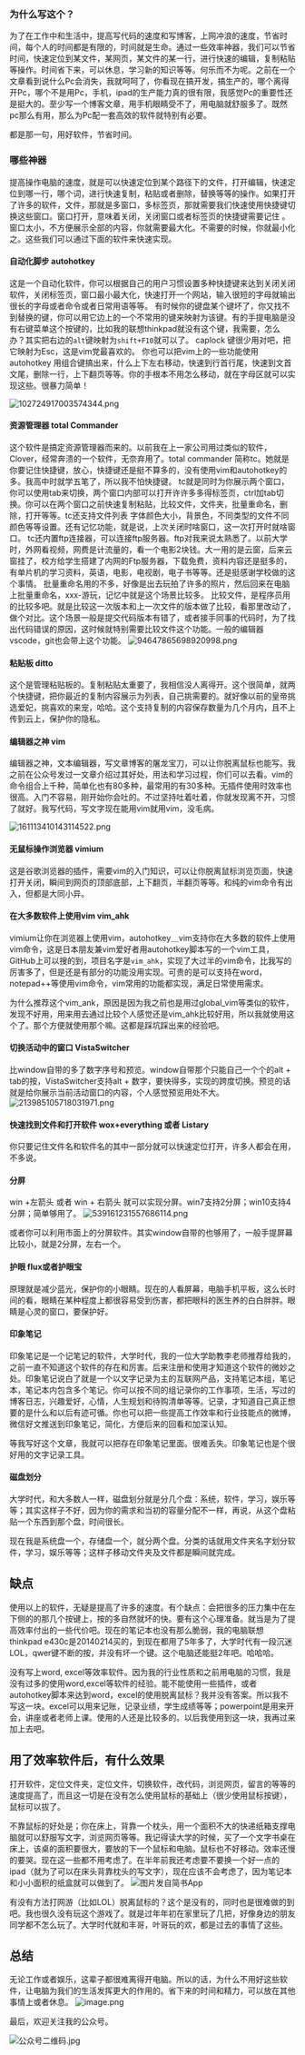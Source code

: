 ### 为什么写这个？ 
为了在工作中和生活中，提高写代码的速度和写博客，上网冲浪的速度，节省时间，每个人的时间都是有限的，时间就是生命。通过一些效率神器，我们可以节省时间，快速定位到某文件，某网页，某文件的某一行，进行快速的编辑，复制粘贴等操作。时间省下来，可以休息，学习新的知识等等。何乐而不为呢。之前在一个文章看到说什么Pc会消失，我就呵呵了，你看现在搞开发，搞生产的，哪个离得开Pc，哪个不是用Pc，手机，ipad的生产能力真的很有限，我感觉Pc的重要性还是挺大的。至少写一个博客文章，用手机眼睛受不了，用电脑就舒服多了。既然pc那么有用，那么为Pc配一套高效的软件就特别有必要。

都是那一句，用好软件，节省时间。

### 哪些神器
提高操作电脑的速度，就是可以快速定位到某个路径下的文件，打开编辑，快速定位到哪一行，哪个词，进行快速复制，粘贴或者删除，替换等等的操作。如果打开了许多的软件，文件，那就是多窗口，多标签页，那就需要我们快速使用快捷键切换这些窗口。窗口打开，意味着关闭，关闭窗口或者标签页的快捷键需要记住 。窗口太小，不方便展示全部的内容，你就需要最大化。不需要的时候，你就最小化之。这些我们可以通过下面的软件来快速实现。

####  自动化脚步  autohotkey
这是一个自动化软件，你可以根据自己的用户习惯设置多种快捷键来达到关闭关闭软件，关闭标签页，窗口最小最大化，快速打开一个网站，输入很短的字母就输出很长的字母或者命令或者日常用语等等。
有时候你的键盘某个键坏了，你又找不到替换的键，你可以用它边上的一个不常用的键来映射为该键。有的手提电脑是没有右键菜单这个按键的，比如我的联想thinkpad就没有这个键，我需要，怎么办？其实把右边的`alt`键映射为`shift+F10`就可以了。
caplock 键很少用对吧，把它映射为Esc，这是vim党最喜欢的。
你也可以把vim上的一些功能使用autohotkey 用组合键搞出来，什么上下左右移动，快速到行首行尾，快速到文首文尾，删除一行，上下翻页等等。你的手根本不用怎么移动，就在字母区就可以实现这些。很暴力简单！

![102724917003574344.png](https://upload-images.jianshu.io/upload_images/8195910-12cc104588ceddb3.png?imageMogr2/auto-orient/strip%7CimageView2/2/w/1240)


####  资源管理器 total Commander
这个软件是搞定资源管理器而来的。以前我在上一家公司用过类似的软件，Clover，经常奔溃的一个软件，无奈弃用了。total commander 简称tc。她就是你要记住快捷键，放心，快捷键还是挺不算多的，没有使用vim和autohotkey的多。我高中时就学五笔了，所以我不怕快捷键。
tc就是同时为你展示两个窗口，你可以使用tab来切换，两个窗口内部可以打开许许多多得标签页，ctrl加tab切换。你可以在两个窗口之前快速复制粘贴，比较文件，文件夹，批量重命名，删除，打开等等。tc还支持文件列表 字体颜色大小，背景色，不同类型的文件不同颜色等等设置。还有记忆功能，就是说，上次关闭时啥窗口，这一次打开时就啥窗口。
tc还内置ftp连接器，可以连接ftp服务器。ftp对我来说太熟悉了。以前大学时，外网看视频，网费是计流量的，看一个电影2块钱。大一用的是云窗，后来云窗挂了，校方给学生搭建了内网的Ftp服务器，下载免费，资料内容还是挺多的，有单片机的学习资料，英语，电影，电视剧，电子书等等。还是挺感谢学校做的这个事情。
批量重命名用的不多，好像是出去玩拍了许多的照片，然后回来在电脑上批量重命名，xxx-游玩，记忆中就是这个场景比较多。
比较文件，是程序员用的比较多吧。就是比较这一次版本和上一次文件的版本做了比较，看那里改动了，做个对比。这个场景一般是提交代码版本有错了，或者接手同事的代码时，为了找出代码错误的原因，这时候就特别需要比较文件这个功能。一般的编辑器vscode，git也会带上这个功能。
![94647865698920998.png](https://upload-images.jianshu.io/upload_images/8195910-de2c0a39ab78e534.png?imageMogr2/auto-orient/strip%7CimageView2/2/w/1240)


####  粘贴板 ditto
这个是管理粘贴板的。复制粘贴太重要了，我相信没人离得开。这个很简单，就两个快捷键，把你最近的复制内容展示为列表，自己挑需要的。就好像以前的皇帝挑选爱妃，挑喜欢的来宠，哈哈。这个支持复制的内容保存数量为几个月内，且不上传到云上，保护你的隐私。

####  编辑器之神 vim
编辑器之神，文本编辑器，写文章博客的屠龙宝刀，可以让你脱离鼠标也能写。我之前在公众号发过一文章介绍过其好处，用法和学习过程，你们可以去看。vim的命令组合上千种，简单化也有80多种，最常用的有30多种。无插件使用时效率也很高。入门不容易，刚开始你会吐的。不过坚持吐着吐着，你就发现离不开，习惯了就好。我写代码，写文字现在能用vim就用vim，没毛病。

![161113410143114522.png](https://upload-images.jianshu.io/upload_images/8195910-0f7ff4835dee2740.png?imageMogr2/auto-orient/strip%7CimageView2/2/w/1240)

#### 无鼠标操作浏览器 vimium
这是谷歌浏览器的插件，需要vim的入门知识，可以让你脱离鼠标浏览页面，快速打开关闭，瞬间到网页的顶部底部，上下翻页，半翻页等等。和纯的vim命令有出入，但都是大同小异。

#### 在大多数软件上使用vim  vim_ahk
vimium让你在浏览器上使用vim，autohotkey＿vim支持你在大多数的软件上使用vim命令，这是日本朋友兼vim爱好者用autohotkey脚本写的一个vim工具，GitHub上可以搜的到，项目名字是`vim_ahk`，实现了大过半的vim命令，比我写的厉害多了，但是还是有部分的功能没用实现。可贵的是可以支持在word，notepad++等使用vim命令，vim常用的功能都实现，满足日常使用需求。

为什么推荐这个vim_ank，原因是因为我之前也是用过global_vim等类似的软件，发现不好用，用来用去通过比较个人感觉还是vim_ahk比较好用，所以我就使用这个了。那个方便就使用那个嘛。这都是踩坑踩出来的经验吧。

#### 切换活动中的窗口 VistaSwitcher
比window自带的多了数字序号和预览。window自带那个只能自己一个个的alt + tab的按，VistaSwitcher支持alt + 数字，要快得多，实现的跨度切换。预览的话就是给你展示当前活动窗口的内容，个人感觉预览用处不大。
![213985105718031971.png](https://upload-images.jianshu.io/upload_images/8195910-dfc5f95525a67a7b.png?imageMogr2/auto-orient/strip%7CimageView2/2/w/1240)

#### 快速找到文件和打开软件  wox+everything 或者 Listary
你只要记住文件名和软件名的其中一部分就可以快速定位打开，许多人都会在用，不多说。

#### 分屏
win +左箭头 或者 win + 右箭头   就可以实现分屏。win7支持2分屏；win10支持4分屏；简单够用了。
![539161231557686114.png](https://upload-images.jianshu.io/upload_images/8195910-e7a48b8c5f743434.png?imageMogr2/auto-orient/strip%7CimageView2/2/w/1240)

或者你可以利用市面上的分屏软件。其实window自带的也够用了，一般手提屏幕比较小，就是2分屏，左右一个。

#### 护眼  flux或者护眼宝
原理就是减少蓝光，保护你的小眼睛。现在的人看屏幕，电脑手机平板，这么长时间的看，眼睛在某种程度上都很容易受到伤害，都把眼科的医生养的白白胖胖。眼睛是心灵的窗口，要保护好。


#### 印象笔记
印象笔记是一个记笔记的软件，大学时代，我的一位大学助教李老师推荐给我的，之前一直不知道这个软件的存在和厉害。后来注册和使用才知道这个软件的微妙之处。印象笔记说白了就是一个以文字记录为主的互联网产品，支持笔记本组，笔记本，笔记本内包含多个笔记。你可以按不同的组记录你的工作事项，生活，写过的博客日志，兴趣爱好，心情，人生规划和待购清单等等。记录，才知道自己真正想要的是什么和以后有迹可循。你也可以把一些提高工作效率和行业技能点的微博，微信好文推送到印象笔记，简化，方便后来的回看和加深认知。

等我写好这个文章，我就可以把存在印象笔记里面。很难丢失。印象笔记也是个很好用的文字记录工具。

#### 磁盘划分
大学时代，和大多数人一样，磁盘划分就是分几个盘：系统，软件，学习，娱乐等等；其实这样子不好，因为你的需求和当初的容量分配不一样，再说，从这个盘粘贴一个东西到那个盘，时间很长。

现在我是系统盘一个，存储盘一个，就分两个盘。分类的话就用文件夹名字划分软件，学习，娱乐等等；这样子移动文件夹及文件都是瞬间就完成。



## 缺点
使用以上的软件，无疑是提高了许多的速度。有个缺点：会把很多的压力集中在左下侧的的那几个按键上，按的多自然就坏的快。要有这个心理准备。就当是为了提高效率付出的一些代价吧。现在的笔记本也没有那么脆弱，我的电脑联想thinkpad e430c是20140214买的，到现在都用了5年多了，大学时代有一段沉迷LOL，qwer键不断的按，并没有坏一个键。这个电脑还能挺2年吧。哈哈哈。

没有写上word, excel等效率软件。因为我的行业性质和之前用电脑的习惯，我是没有过多的使用word,excel等软件的经验。能不能使用一些插件，或者autohotkey脚本来达到word，excel的使用脱离鼠标？我并没有答案。所以我不写这一块。excel可以用来记账，记录业绩，学生成绩等等；powerpoint是用来开会，讲座或者老师上课。使用的人还是比较多的。以后我使用到这一块，我再过来加上去吧。

## 用了效率软件后，有什么效果

打开软件，定位文件夹，定位文件，切换软件，改代码，浏览网页，留言的等等的速度提高了，而且这一切是在没有怎么使用鼠标的基础上（很少使用鼠标按键），鼠标可以拔了。

不靠鼠标的好处是；你在床上，背靠一个枕头，用一个面积不大的快递纸箱支撑电脑就可以舒服写文字，浏览网页等等。我记得读大学的时候，买了一个文字书桌在床上，该桌的面积要很大，要放的下一个鼠标和电脑。鼠标也不好移动。效率还慢的要哭。现在这一些都不用考虑了。在半年前我还考虑要不要换一个好一点的ipad（就为了可以在床头背靠枕头的写文字），现在应该不会考虑了，因为笔记本和小小面积的纸盒就可以做到了。
![图片发自简书App](http://upload-images.jianshu.io/upload_images/8195910-e02621aff050e795.jpg?imageMogr2/auto-orient/strip%7CimageView2/2/w/1080/q/50)


有没有方法打网游（比如LOL）脱离鼠标的？这个是没有的，同时也是很难做的到吧。我也很久没有玩这个游戏了。就是过年年初在家里玩了几把，好像身边的朋友同学都不怎么玩了。大学时代就和丰哥，叶哥玩的欢，都是过去的事情了这些。



## 总结

无论工作或者娱乐，这辈子都很难离得开电脑。所以的话，为什么不用好这些软件，让电脑为我们的生活发挥更大的作用的。省下来的时间和精力，可以放在其他事情上或者休息。
![image.png](https://upload-images.jianshu.io/upload_images/8195910-ce264c28214f0b7c.png?imageMogr2/auto-orient/strip%7CimageView2/2/w/1240)

最后，欢迎关注我的公众号。

![公众号二维码.jpg](https://upload-images.jianshu.io/upload_images/8195910-4759b64c8d6d9ed7.jpg?imageMogr2/auto-orient/strip%7CimageView2/2/w/1240)

